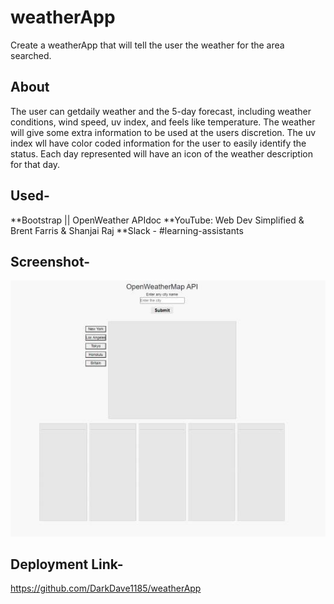# weatherApp
Create a weatherApp that will tell the user the weather for the area searched. 

## About
The user can getdaily weather and the 5-day forecast, including weather conditions, wind speed, uv index, and feels like temperature. The weather will give some extra information to be used at the users discretion. The uv index wll have color coded information for the user to easily identify the status. Each day represented will have an icon of the weather description for that day.

## Used-

**Bootstrap || OpenWeather APIdoc
**YouTube: Web Dev Simplified & Brent Farris & Shanjai Raj 
**Slack - #learning-assistants

## Screenshot- 

![alt text](https://github.com/DarkDave1185/weatherApp/blob/master/weatherAppScreen.jpg "weatherAppScreenShot")

## Deployment Link- 
https://github.com/DarkDave1185/weatherApp
